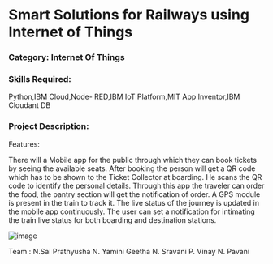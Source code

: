 # Smart Solutions for Railways using Internet of Things

### Category: Internet Of Things

### Skills Required:
Python,IBM Cloud,Node- RED,IBM IoT Platform,MIT App Inventor,IBM Cloudant DB

### Project Description:
Features:

There will a Mobile app for the public through which they can book tickets by seeing the available seats.
After booking the person will get a QR code which has to be shown to the Ticket Collector at boarding. He scans the QR code to identify the personal details.
Through this app the traveler can order the food, the pantry section will get the notification of order.
A GPS module is present in the train to track it. The live status of the journey is updated in the mobile app continuously.
The user can set a notification for intimating the train live status for both boarding and destination stations.

![image](https://user-images.githubusercontent.com/53528852/126501582-2c41cd38-80be-444e-a319-626a3d5ed34d.png)

Team : N.Sai Prathyusha
       N. Yamini Geetha
       N. Sravani
       P. Vinay
       N. Pavani
